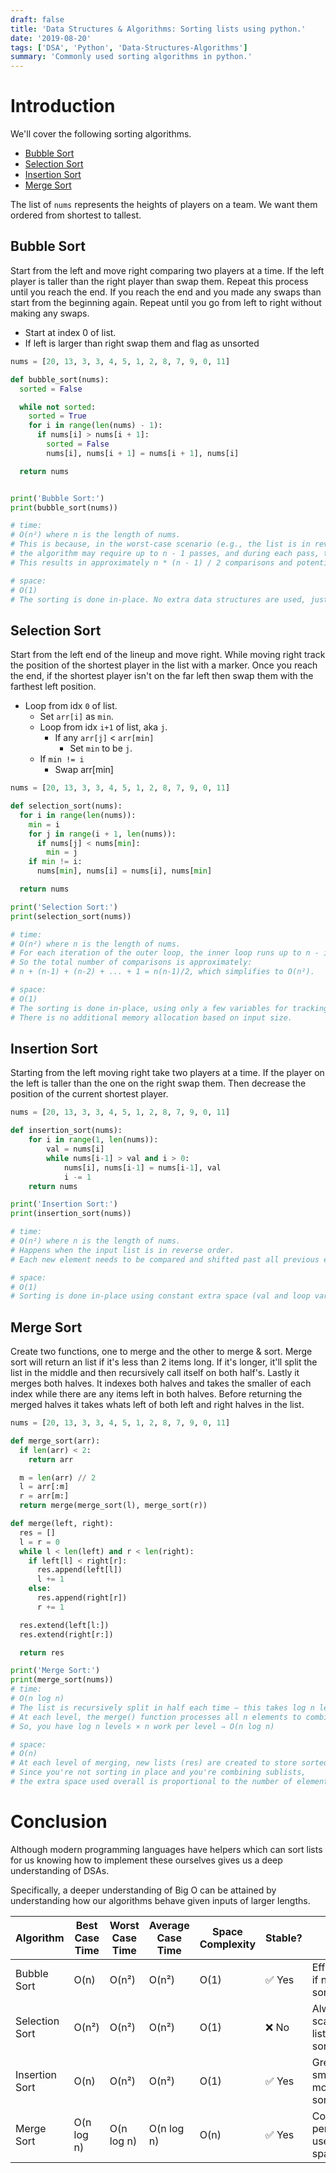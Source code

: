 ```yaml
---
draft: false
title: 'Data Structures & Algorithms: Sorting lists using python.'
date: '2019-08-20'
tags: ['DSA', 'Python', 'Data-Structures-Algorithms']
summary: 'Commonly used sorting algorithms in python.'
---
```


# Introduction

We'll cover the following sorting algorithms.

- [Bubble Sort](#bubble-sort)
- [Selection Sort](#selection-sort)
- [Insertion Sort](#insertion-sort)
- [Merge Sort](#merge-sort)

The list of `nums` represents the heights of players on a team. We want them ordered from shortest to tallest.

## Bubble Sort

Start from the left and move right comparing two players at a time. If the left player is taller than the right player than swap them.
Repeat this process until you reach the end. If you reach the end and you made any swaps than start from the beginning again.
Repeat until you go from left to right without making any swaps.

- Start at index 0 of list.
- If left is larger than right swap them and flag as unsorted

```python
nums = [20, 13, 3, 3, 4, 5, 1, 2, 8, 7, 9, 0, 11]

def bubble_sort(nums):
  sorted = False

  while not sorted:
    sorted = True
    for i in range(len(nums) - 1):
      if nums[i] > nums[i + 1]:
        sorted = False
        nums[i], nums[i + 1] = nums[i + 1], nums[i]

  return nums


print('Bubble Sort:')
print(bubble_sort(nums))

# time:
# O(n²) where n is the length of nums.
# This is because, in the worst-case scenario (e.g., the list is in reverse order),
# the algorithm may require up to n - 1 passes, and during each pass, the inner loop may run up to n - 1 times.
# This results in approximately n * (n - 1) / 2 comparisons and potential swaps, which simplifies to O(n²).

# space:
# O(1)
# The sorting is done in-place. No extra data structures are used, just a few variables.
```

## Selection Sort

Start from the left end of the lineup and move right. While moving right track the position of the shortest player in the list with a marker.
Once you reach the end, if the shortest player isn't on the far left then swap them with the farthest left position.

- Loop from idx `0` of list.
  - Set `arr[i]` as `min`.
  - Loop from idx `i+1` of list, aka `j`.
    - If any `arr[j]` < `arr[min]`
      - Set `min` to be `j`.
  - If `min != i`
    - Swap arr[min]

```python
nums = [20, 13, 3, 3, 4, 5, 1, 2, 8, 7, 9, 0, 11]

def selection_sort(nums):
  for i in range(len(nums)):
    min = i
    for j in range(i + 1, len(nums)):
      if nums[j] < nums[min]:
        min = j
    if min != i:
      nums[min], nums[i] = nums[i], nums[min]

  return nums

print('Selection Sort:')
print(selection_sort(nums))

# time:
# O(n²) where n is the length of nums.
# For each iteration of the outer loop, the inner loop runs up to n - i - 1 times to find the minimum.
# So the total number of comparisons is approximately:
# n + (n-1) + (n-2) + ... + 1 = n(n-1)/2, which simplifies to O(n²).

# space:
# O(1)
# The sorting is done in-place, using only a few variables for tracking indices (i, j, min).
# There is no additional memory allocation based on input size.
```

## Insertion Sort

Starting from the left moving right take two players at a time. If the player on the left is taller than the one on the right swap them. Then decrease the position of the current shortest player.

```python
nums = [20, 13, 3, 3, 4, 5, 1, 2, 8, 7, 9, 0, 11]

def insertion_sort(nums):
	for i in range(1, len(nums)):
		val = nums[i]
		while nums[i-1] > val and i > 0:
			nums[i], nums[i-1] = nums[i-1], val
			i -= 1
	return nums

print('Insertion Sort:')
print(insertion_sort(nums))

# time:
# O(n²) where n is the length of nums.
# Happens when the input list is in reverse order.
# Each new element needs to be compared and shifted past all previous elements.

# space:
# O(1)
# Sorting is done in-place using constant extra space (val and loop variables).
```

## Merge Sort

Create two functions, one to merge and the other to merge & sort.
Merge sort will return an list if it's less than 2 items long. If it's longer, it'll split the list in the middle and then
recursively call itself on both half's. Lastly it merges both halves. It indexes both halves and takes the smaller of each index while there are any items left in both halves. Before returning the merged halves it takes whats left of both left and right halves in the list.

```python
nums = [20, 13, 3, 3, 4, 5, 1, 2, 8, 7, 9, 0, 11]

def merge_sort(arr):
  if len(arr) < 2:
    return arr

  m = len(arr) // 2
  l = arr[:m]
  r = arr[m:]
  return merge(merge_sort(l), merge_sort(r))

def merge(left, right):
  res = []
  l = r = 0
  while l < len(left) and r < len(right):
    if left[l] < right[r]:
      res.append(left[l])
      l += 1
    else:
      res.append(right[r])
      r += 1

  res.extend(left[l:])
  res.extend(right[r:])

  return res

print('Merge Sort:')
print(merge_sort(nums))
# time:
# O(n log n)
# The list is recursively split in half each time — this takes log n levels of recursion.
# At each level, the merge() function processes all n elements to combine the sorted halves.
# So, you have log n levels × n work per level ⇒ O(n log n)

# space:
# O(n)
# At each level of merging, new lists (res) are created to store sorted results.
# Since you're not sorting in place and you're combining sublists,
# the extra space used overall is proportional to the number of elements — O(n).

```

# Conclusion

Although modern programming languages have helpers which can sort lists for us knowing how to implement these ourselves
gives us a deep understanding of DSAs.

Specifically, a deeper understanding of Big O can be attained by understanding how our algorithms behave given inputs of larger lengths.

| Algorithm      | Best Case Time | Worst Case Time | Average Case Time | Space Complexity | Stable? | Notes                                      |
| -------------- | -------------- | --------------- | ----------------- | ---------------- | ------- | ------------------------------------------ |
| Bubble Sort    | O(n)           | O(n²)           | O(n²)             | O(1)             | ✅ Yes  | Efficient only if nearly sorted            |
| Selection Sort | O(n²)          | O(n²)           | O(n²)             | O(1)             | ❌ No   | Always scans the full list, even if sorted |
| Insertion Sort | O(n)           | O(n²)           | O(n²)             | O(1)             | ✅ Yes  | Great for small or mostly-sorted lists     |
| Merge Sort     | O(n log n)     | O(n log n)      | O(n log n)        | O(n)             | ✅ Yes  | Consistent performance, uses extra space   |
